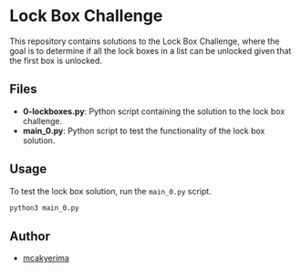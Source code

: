 # Lock Box Challenge

This repository contains solutions to the Lock Box Challenge, where the goal is to determine if all the lock boxes in a list can be unlocked given that the first box is unlocked.

## Files

- **0-lockboxes.py**: Python script containing the solution to the lock box challenge.
- **main_0.py**: Python script to test the functionality of the lock box solution.

## Usage

To test the lock box solution, run the `main_0.py` script.

```bash
python3 main_0.py
```

## Author

- [mcakyerima](https://github.com/mcakyerima)
```
